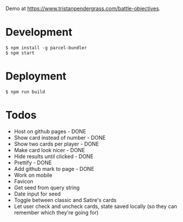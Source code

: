 Demo at https://www.tristanpendergrass.com/battle-objectives.

# Development

```
$ npm install -g parcel-bundler
$ npm start
```

# Deployment

```
$ npm run build
```

# Todos

- Host on github pages - DONE
- Show card instead of number - DONE
- Show two cards per player - DONE
- Make card look nicer - DONE
- Hide results until clicked - DONE
- Prettify - DONE
- Add github mark to page - DONE
- Work on mobile
- Favicon
- Get seed from query string
- Date input for seed
- Toggle between classic and Satire's cards
- Let user check and uncheck cards, state saved locally (so they can remember which they're going for)
